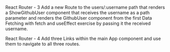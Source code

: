 React Router - 3
Add a new Route to the users/:username path that renders a ShowGithubUser component
that receives the username as a path parameter and renders the GithubUser component
from the first Data Fetching with fetch and useEffect exercise by passing it the
received username.

React Router - 4
Add three Links within the main App component and use them to navigate to all three routes.

